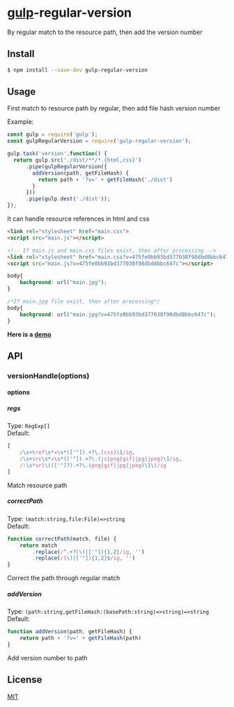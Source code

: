 [gulp](https://github.com/wearefractal/gulp)-regular-version
================

By regular match to the resource path, then add the version number

## Install

```bash
$ npm install --save-dev gulp-regular-version
```

## Usage

First match to resource path by regular, 
then add file hash version number

Example:
```javascript
const gulp = require('gulp');
const gulpRegularVersion = require('gulp-regular-version');

gulp.task('version',function() {
  return gulp.src('./dist/**/*.{html,css}')
      .pipe(gulpRegularVersion({
        addVersion(path, getFileHash) {
          return path + '?v=' + getFileHash('./dist')
        }
      }))
      .pipe(gulp.dest('./dist'));
});
```

It can handle resource references in html and css

```html
<link rel="stylesheet" href="main.css">
<script src="main.js"></script>

<!-- If main.js and main.css files exist, then after processing -->
<link rel="stylesheet" href="main.css?v=475fe0bb93bd377038f98dbd8bbc647c">
<script src="main.js?v=475fe0bb93bd377038f98dbd8bbc647c"></script>
```

```css
body{
    background: url("main.jpg");
}

/*If main.jpg file exist, then after processing*/
body{
    background: url("main.jpg?v=475fe0bb93bd377038f98dbd8bbc647c");
}
```

**Here is a [demo](https://github.com/yujingwyh/gulp-template)**

## API

### versionHandle(options)

#### options

##### regs

Type: `RegExp[]`<br>
Default: 
```javascript
[
    /\s+href\s*=\s*(['"]).+?\.(css)\1/ig,
    /\s+src\s*=\s*(['"]).+?\.(js|png|gif|jpg|jpeg)\1/ig,
    /:\s*url\((['"]?).+?\.(png|gif|jpg|jpeg)\1\)/ig
]
```

Match resource path

##### correctPath

Type: `(match:string,file:File)=>string`<br>
Default: 
```javascript
function correctPath(match, file) {
    return match
        .replace(/^.+?(\(|['"]){1,2}/ig, '')
        .replace(/(\)|['"]){1,2}$/ig, '')
}
```

Correct the path through regular match

##### addVersion

Type: `(path:string,getFileHash:(basePath:string)=>string)=>string`<br>
Default: 
```javascript
function addVersion(path, getFileHash) {
    return path + '?v=' + getFileHash(path)
}
```

Add version number to path

## License

[MIT](http://opensource.org/licenses/MIT)
